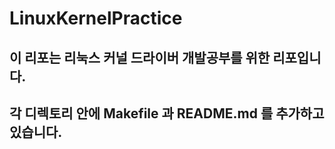 # LinuxKernelPractice

## 이 리포는 리눅스 커널 드라이버 개발공부를 위한 리포입니다.
## 각 디렉토리 안에 Makefile 과 README.md 를 추가하고 있습니다.
